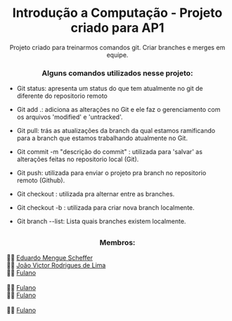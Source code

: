 <h1 align="center">Introdução a Computação - Projeto criado para AP1</h1>

<p align="center">Projeto criado para treinarmos comandos git. Criar branches e merges em equipe.</p>

<h3 align="center">Alguns comandos utilizados nesse projeto:</h3>

- <p align="left">Git status: apresenta um status do que tem atualmente no git de diferente do repositorio remoto</p>
- <p align="left">Git add .: adiciona as alterações no Git e ele faz o gerenciamento com os arquivos 'modified' e 'untracked'.</p>
- <p align="left">Git pull: trás as atualizações da branch da qual estamos ramificando para a branch que estamos trabalhando atualmente no Git.</p>
- <p align="left">Git commit -m "descrição do commit" : utilizada para 'salvar' as alterações feitas no repositorio local (Git).</p>
- <p align="left">Git push: utilizada para enviar o projeto pra branch no repositorio remoto (Github).</p>
- <p align="left">Git checkout <nome-da-branch>: utilizada pra alternar entre as branches.</p>
- <p align="left">Git checkout -b <nome-da-branch>: utilizada para criar nova branch localmente.</p>
- <p align="left">Git branch --list: Lista quais branches existem localmente.</p>

##

<h3 align="center">Membros:</h3>
👨‍💻 <a href ="https://github.com/eduardoscheffer" target="_blank">Eduardo Mengue Scheffer</a><br/>
👨‍💻 <a href ="https://github.com/joao9570" target="_blank">João Victor Rodrigues de Lima</a><br/>
👨‍💻 <a href ="https://github.com/eduardoscheffer" target="_blank">Fulano</a><br/><br/>
👨‍💻 <a href ="https://github.com/joao9570" target="_blank">Fulano</a><br/>
👨‍💻 <a href ="https://github.com/eduardoscheffer" target="_blank">Fulano</a><br/><br/>
👨‍💻 <a href ="https://github.com/joao9570" target="_blank">Fulano</a><br/>
